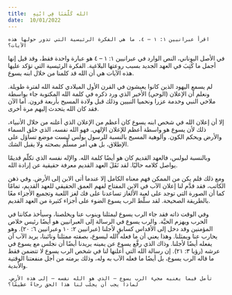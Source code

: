 ```yaml
---
title:  الله كَلَّمَنَا فِي ابْنِهِ
date:  10/01/2022
---
```


`اقرأ عبرانيين ١: ١ – ٤. ما هي الفكرة الرئيسية التي تدور حولها هذه الآيات؟`

في الأصل اليوناني، النص الوارد في عبرانيين ١: ١ – ٤ هو عبارة واحدة فقط، وقد قيل إنها أجمل ما كُتِبَ في العهد الجديد بسبب روعتها البلاغية. الفكرة الرئيسية التي تؤكد عليها هذه الآيات هي أن الله قد كلمنا من خلال ابنه يسوع.

لم يسمع اليهود الذين كانوا يعيشون في القرن الأول الميلادي كلمة الله لفترة طويلة. ونعلم أن الإعلان (الوحي) الأخير الذي ورد ذكره في كلمة الله المكتوبة جاء بواسطة ملاخي النبي وخدمة عزرا ونحميا النبيين وذلك قبل ولادة المسيح بأربعة قرون. أما الآن فقد كان الله يتحدث إليهم مرة أخرى.

إلا أن إعلان الله في شخص ابنه يسوع كان أعظم من الإعلان الذي أعلنه من خلال الأنبياء، ذلك لأن يسوع هو واسطة أعظم للإعلان الإلهي. فهو الله نفسه، الذي خلق السماء والأرض ويحكم الكون. وألوهية المسيح بالنسبة للرسول بولس ليست موضع تساؤل على الإطلاق، بل هي أمر مسلَّم بصحته ولا يقبل الشك.

وبالنسبة لبولس، فالعهد القديم كان هو أيضًا كلمة الله. والإله نفسه الذي تكلّم قديمًا يواصل كلامه حاليًا. لقد نَقَلَ العهد القديم معرفة حقيقية عن إرادة الله.

ومع ذلك فلم يكن من الممكن فهم معناه الكامل إلا عندما أتى الابن إلى الأرض. وفي ذهن الكاتب، فقد قدَّم لنا إعلان الآب في الابن المفتاح لفهم العمق الحقيقي للعهد القديم، تمامًا كما أن الصورة التي توجد على لعبة الألغاز تساعدنا على فك لغز اللعبة وتجميع الأجزاء معًا بالطريقة الصحيحة. لقد سلّط الرب يسوع الضوء على أجزاء كثيرة من العهد القديم.

وفي الوقت ذاته فقد جاء الرب يسوع ليمثلنا وينوب عنا ويخلصنا، وسيأخذ مكاننا في الحرب ويهزم الحيَّة. والرب يسوع في الرسالة إلى العبرانيين هو أيضًا رئيس خلاص المؤمنين وقد دخل إلى الأقداس كسابقٍ لأجلنا (عبرانيين ٢: ١٠ وعبرانيين ٦: ٢٠). وهو يحارب عنا ويمثلنا. وهذا يعني أن ما فعله الله ليسوع، بصفته ممثلنا ونائبنا، يريد الآب أن يفعله أيضًا لأجلنا. وذاك الذي رفَّع يسوع عن يمينه يريدنا أيضًا أن نجلس مع يسوع في عرشه (رؤيا ٣: ٢١). إن رسالة الله التي أعلنها لنا في شخص الرب يسوع لا تتضمن فقط ما قاله الرب يسوع، بل أيضًا ما فعله الآب به وله، وذلك برمته من أجل منفعتنا الوقتية والأبدية.

`تأمل فيما يعنيه مجيء الرب يسوع – الذي هو الله نفسه – إلى هذه الأرض. لماذا يجب أن يجلب لنا هذا الحق رجاءً عظيمًا؟`